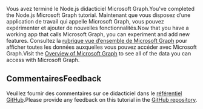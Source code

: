<!-- markdownlint-disable MD002 MD041 -->

<span data-ttu-id="17dc6-101">Vous avez terminé le Node.js didacticiel Microsoft Graph.</span><span class="sxs-lookup"><span data-stu-id="17dc6-101">You've completed the Node.js Microsoft Graph tutorial.</span></span> <span data-ttu-id="17dc6-102">Maintenant que vous disposez d’une application de travail qui appelle Microsoft Graph, vous pouvez expérimenter et ajouter de nouvelles fonctionnalités.</span><span class="sxs-lookup"><span data-stu-id="17dc6-102">Now that you have a working app that calls Microsoft Graph, you can experiment and add new features.</span></span> <span data-ttu-id="17dc6-103">Consultez la [rubrique vue d’ensemble de Microsoft Graph](/graph/overview) pour afficher toutes les données auxquelles vous pouvez accéder avec Microsoft Graph.</span><span class="sxs-lookup"><span data-stu-id="17dc6-103">Visit the [Overview of Microsoft Graph](/graph/overview) to see all of the data you can access with Microsoft Graph.</span></span>

## <a name="feedback"></a><span data-ttu-id="17dc6-104">Commentaires</span><span class="sxs-lookup"><span data-stu-id="17dc6-104">Feedback</span></span>

<span data-ttu-id="17dc6-105">Veuillez fournir des commentaires sur ce didacticiel dans le [référentiel GitHub](https://github.com/microsoftgraph/msgraph-training-nodeexpressapp).</span><span class="sxs-lookup"><span data-stu-id="17dc6-105">Please provide any feedback on this tutorial in the [GitHub repository](https://github.com/microsoftgraph/msgraph-training-nodeexpressapp).</span></span>
